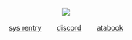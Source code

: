 <p align="center">
<img src="https://file.garden/ZtttMuQF4zKolxd7/FD9A758B-BE93-4365-A10C-661CE9C0E015.png"/>
</p>
<p align="center"
  
[sys rentry](https://rentry.co/deviqnt)  　　[discord](https://discordid.netlify.app/?id=601029140149174272)  　　[atabook](https://deviqnt.atabook.org/)

</p>
